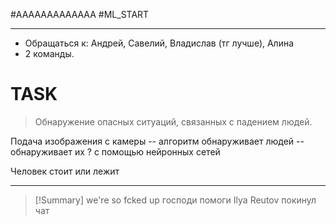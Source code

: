 #ААААААААААААА #ML_START

---
- Обращаться к: Андрей, Савелий, Владислав (тг лучше), Алина
- 2 команды.
# TASK

> Обнаружение опасных ситуаций, связанных с падением людей.

Подача изображения с камеры -- алгоритм обнаруживает людей -- обнаруживает их ? с помощью нейронных сетей

Человек стоит или лежит

---

>[!Summary]
>we're so fcked up
>господи помоги
>Ilya Reutov покинул чат
